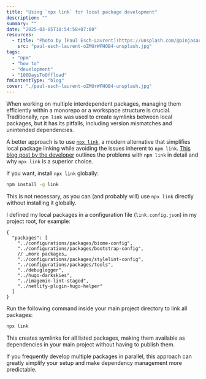 ```yaml
---
title: "Using `npx link` for local package development"
description: ""
summary: ""
date: "2025-03-05T18:54:58+07:00"
resources:
  - title: "Photo by [Paul Esch-Laurent](https://unsplash.com/@pinjasaur) via [Unsplash](https://unsplash.com/)"
    src: "paul-esch-laurent-oZMUrWFHOB4-unsplash.jpg"
tags:
  - "npm"
  - "how to"
  - "development"
  - "100DaysToOffload"
fmContentType: "blog"
cover: "./paul-esch-laurent-oZMUrWFHOB4-unsplash.jpg"
---
```


When working on multiple interdependent packages, managing them efficiently within a monorepo or a workspace structure is crucial. Traditionally, `npm link` was used to create symlinks between local packages, but it has its pitfalls, including version mismatches and unintended dependencies.

A better approach is to use [`npx link`](https://www.npmjs.com/package/link), a modern alternative that simplifies local package linking while avoiding the issues inherent to `npm link`. [This blog post by the developer](https://hirok.io/posts/avoid-npm-link) outlines the problems with `npm link` in detail and why `npx link` is a superior choice.

If you want, install `npx link` globally:

```bash
npm install -g link
```

This is not necessary, as you can (and probably will) use `npx link` directly without installing it globally.

I defined my local packages in a configuration file (`link.config.json`) in my project root, for example:

```jsonc
{
  "packages": [
    "../configurations/packages/biome-config",
    "../configurations/packages/bootstrap-config",
    // …more packages…
    "../configurations/packages/stylelint-config",
    "../configurations/packages/tools",
    "../debuglogger",
    "../hugo-darkskies",
    "../imagemin-lint-staged",
    "../netlify-plugin-hugo-helper"
  ]
}
```

Run the following command inside your main project directory to link all packages:

```bash
npx link
```

This creates symlinks for all listed packages, making them available as dependencies in your main project without having to publish them.

If you frequently develop multiple packages in parallel, this approach can greatly simplify your setup and make dependency management more predictable.
